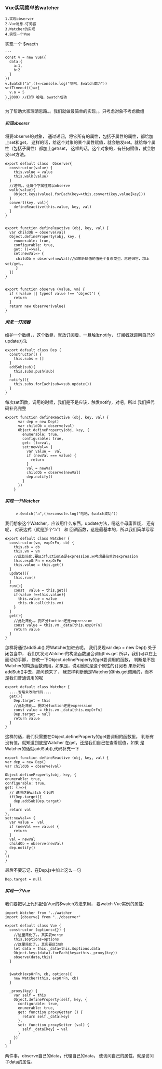 ### Vue实现简单的watcher

    1.实现observer
    2.Vue消息-订阅器
    3.Watcher的实现
    4.实现一个Vue

实现一个 $wacth

    ```
    const v = new Vue({
      data:{
        a:1,
        b:2
      }
    })
    v.$watch("a",()=>console.log("哈哈，$watch成功"))
    setTimeout(()=>{
      v.a = 5
    },2000) //打印 哈哈，$watch成功
    ```
为了帮助大家理清思路。。我们就做最简单的实现。。只考虑对象不考虑数组

##### 实现obserer

将要observe的对象， 通过递归，将它所有的属性，包括子属性的属性，都给加上set和get， 这样的话，给这个对象的某个属性赋值，就会触发set。就给每个属性（包括子属性）都加上get/set， 这样的话，这个对象的，有任何赋值，就会触发set方法。

    export default class  Observer{
      constructor(value) {
        this.value = value
        this.walk(value)
      }
      //递归。。让每个字属性可以observe
      walk(value){
        Object.keys(value).forEach(key=>this.convert(key,value[key]))
      }
      convert(key, val){
        defineReactive(this.value, key, val)
      }
    }


    export function defineReactive (obj, key, val) {
      var childOb = observe(val)
      Object.defineProperty(obj, key, {
        enumerable: true,
        configurable: true,
        get: ()=>val,
        set:newVal=> {      
         childOb = observe(newVal)//如果新赋值的值是个复杂类型。再递归它，加上set/get。。
         }
      })
    }


    export function observe (value, vm) {
      if (!value || typeof value !== 'object') {
        return
      }
      return new Observer(value)
    }

##### 消息－订阅器

维护一个数组，，这个数组，就放订阅着，一旦触发notify， 订阅者就调用自己的update方法

    export default class Dep {
      constructor() {
        this.subs = []
      }
      addSub(sub){
        this.subs.push(sub)
      }
      notify(){
        this.subs.forEach(sub=>sub.update())
      }
    }

每次set函数，调用的时候，我们是不是应该，触发notify，对吧。所以 我们把代码补充完整

    export function defineReactive (obj, key, val) {
          var dep = new Dep()
          var childOb = observe(val)
          Object.defineProperty(obj, key, {
            enumerable: true,
            configurable: true,
            get: ()=>val,
            set:newVal=> {
              var value =  val
              if (newVal === value) {
                return
              }
              val = newVal
              childOb = observe(newVal)
              dep.notify()
            }
          })
        }

##### 实现一个Watcher

         v.$watch("a",()=>console.log("哈哈，$watch成功"))

我们想象这个Watcher，应该用什么东西。update方法，嗯这个毋庸置疑， 还有呢，
对表达式（就是那个“a”） 和 回调函数，这是最基本的，所以我们简单写写

    export default class Watcher {
      constructor(vm, expOrFn, cb) {
        this.cb = cb
        this.vm = vm
        //此处简化.要区分fuction还是expression,只考虑最简单的expression
        this.expOrFn = expOrFn
        this.value = this.get()
      }
      update(){
        this.run()
      }
      run(){
        const  value = this.get()
        if(value !==this.value){
          this.value = value
          this.cb.call(this.vm)
        }
      }
      get(){
        //此处简化。。要区分fuction还是expression
        const value = this.vm._data[this.expOrFn]
        return value
      }
    }

怎样将通过addSub(),将Watcher加进去呢。 我们发现var dep = new Dep() 处于闭包当中， 我们又发现Watcher的构造函数里会调用this.get 所以，我们可以在上面动动手脚， 修改一下Object.defineProperty的get要调用的函数， 判断是不是Watcher的构造函数调用，如果是，说明他就是这个属性的订阅者 果断将他addSub()中去，那问题来了， 我怎样判断他是Watcher的this.get调用的，而不是我们普通调用的呢

    export default class Watcher {
      ....省略未改动代码....
      get(){
        Dep.target = this
        //此处简化。。要区分fuction还是expression
        const value = this.vm._data[this.expOrFn]
        Dep.target = null
        return value
      }
    }

这样的话，我们只需要在Object.defineProperty的get要调用的函数里， 判断有没有值，就知道到底是Watcher 在get，还是我们自己在查看赋值，如果 是Watcher的话就addSub(),代码补充一下

    export function defineReactive (obj, key, val) {
    var dep = new Dep()
    var childOb = observe(val)

    Object.defineProperty(obj, key, {
    enumerable: true,
    configurable: true,
    get: ()=>{
      // 说明这是watch 引起的
      if(Dep.target){
        dep.addSub(Dep.target)
      }
      return val
    },
    set:newVal=> {
      var value =  val
      if (newVal === value) {
        return
      }
      val = newVal
      childOb = observe(newVal)
      dep.notify()
    }
    })
    }

最后不要忘记，在Dep.js中加上这么一句

    Dep.target = null

##### 实现一个Vue

我们要把以上代码配合Vue的$watch方法来用， 要watch Vue实例的属性:

    import Watcher from '../watcher'
    import {observe} from "../observer"

    export default class Vue {
      constructor (options={}) {
        //这里简化了。。其实要merge
        this.$options=options
        //这里简化了。。其实要区分的
        let data = this._data=this.$options.data
        Object.keys(data).forEach(key=>this._proxy(key))
        observe(data,this)
      }


      $watch(expOrFn, cb, options){
        new Watcher(this, expOrFn, cb)
      }

      _proxy(key) {
        var self = this
        Object.defineProperty(self, key, {
          configurable: true,
          enumerable: true,
          get: function proxyGetter () {
            return self._data[key]
          },
          set: function proxySetter (val) {
            self._data[key] = val
          }
        })
      }
    }

两件事，observe自己的data，代理自己的data， 使访问自己的属性，就是访问子data的属性。
